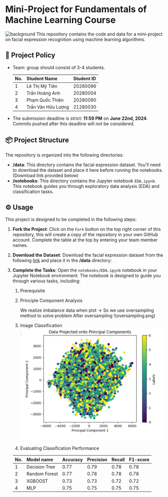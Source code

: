 # Mini-Project for Fundamentals of Machine Learning Course
![background](./materials/ai_wp.jpg)
This repository contains the code and data for a mini-project on facial expression recognition using machine learning algorithms.

## 📑 Project Policy
- Team: group should consist of 3-4 students.

    |No.| Student Name    | Student ID |
    | --------| -------- | ------- |
    |1|Lê Thị Mỹ Tiên| 20280096
    |2|Trần Hoàng Anh| 20280004
    |3|Phạm Quốc Thiện| 20280090
    |4|Trần Văn Hữu Lượng| 21280030

- The submission deadline is strict: **11:59 PM** on **June 22nd, 2024**. Commits pushed after this deadline will not be considered.

## 📦 Project Structure

The repository is organized into the following directories:

- **/data**: This directory contains the facial expression dataset. You'll need to download the dataset and place it here before running the notebooks. (Download link provided below)
- **/notebooks**: This directory contains the Jupyter notebook ```EDA.ipynb```. This notebook guides you through exploratory data analysis (EDA) and classification tasks.

## ⚙️ Usage

This project is designed to be completed in the following steps:

1. **Fork the Project**: Click on the ```Fork``` button on the top right corner of this repository, this will create a copy of the repository in your own GitHub account. Complete the table at the top by entering your team member names.

2. **Download the Dataset**: Download the facial expression dataset from the following [link](https://mega.nz/file/foM2wDaa#GPGyspdUB2WV-fATL-ZvYj3i4FqgbVKyct413gxg3rE) and place it in the **/data** directory:

3. **Complete the Tasks**: Open the ```notebooks/EDA.ipynb``` notebook in your Jupyter Notebook environment. The notebook is designed to guide you through various tasks, including:
    
    1. Prerequisite
    2. Principle Component Analysis
       
       We realize imbalance data when plot -> So we use oversampling method to solve problem
       After oversampling
       !(oversampling.png)
       
    4. Image Classification
       ![background](image.jpg)
    5. Evaluating Classification Performance

    |No.| Model name    | Accuracy | Precision | Recall | F1-score
    | --------| -------- | ------- | -------- | ------- | ------- |
    |1|Decision Tree| 0.77 | 0.79 | 0.78 | 0.78 |
    |2|Random Forest| 0.77 |  0.78 | 0.78 | 0.78 
    |3|XGBOOST| 0.73 | 0.73 | 0.72 | 0.72 
    |4|MLP | 0.75 |  0.75 | 0.75 | 0.75 


